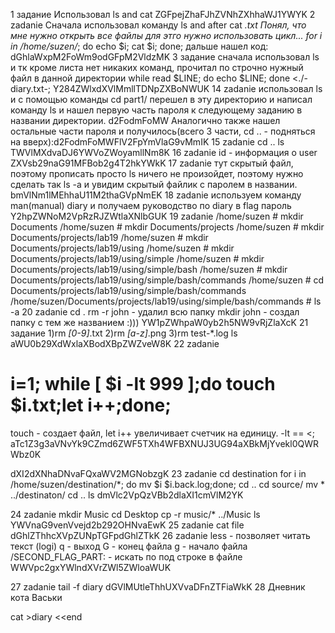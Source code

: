 1 задание 
Использовал ls and cat
ZGFpejZhaFJhZVNhZXhhaWJ1YWYK
2 zadanie
Сначала использовал команду ls and after cat *.txt
Понял, что мне нужно открыть все файлы для этго нужно использовать цикл...
for i in /home/suzen/*; do echo $i; cat $i; done;
дальше нашел код:
dGhlaWxpM2FoWm9odGFpM2VldzMK
3 задание
сначала использовал ls
и тк кроме листа нет никаких команд, прочитал по строчно нужный файл в данной директории
while read $LINE; do echo $LINE; done <./-diary.txt-;
Y284ZWlxdXVlMmllTDNpZXBoNWUK
14 zadanie
использовал ls и с помощью команды cd part1/ перешел в эту директорию и написал команду ls и нашел первую часть пароля к следующему заданию в названии директории.
d2FodmFoMW
Аналогично также нашел остальные части пароля и получилось(всего 3 части, cd .. - подняться на вверх):d2FodmFoMWFlV2FpYmVlaG9vMmIK
15 zadanie
cd ..
ls
TWVlMXdvaDJ6YWVoZWoyamllNm8K
16 zadanie
id - информация о user
ZXVsb29naG91MFBob2g4T2hkYWkK
17 zadanie 
тут скрытый файл, поэтому прописать просто ls ничего не произойдет, поэтому нужно сделать так 
ls -a и увидим скрытый файлик с паролем в названии.
bmVlNm1lMEhhaU11M2thaGVpNmEK
18 zadanie
используем команду man(manual) diary и получаем руководство по diary в flag пароль
Y2hpZWNoM2VpRzRJZWtlaXNlbGUK
19 zadanie
/home/suzen # mkdir Documents
/home/suzen # mkdir Documents/projects
/home/suzen # mkdir Documents/projects/lab19
/home/suzen # mkdir Documents/projects/lab19/using
/home/suzen # mkdir Documents/projects/lab19/using/simple
/home/suzen # mkdir Documents/projects/lab19/using/simple/bash
/home/suzen # mkdir Documents/projects/lab19/using/simple/bash/commands
/home/suzen # cd Documents/projects/lab19/using/simple/bash/commands
/home/suzen/Documents/projects/lab19/using/simple/bash/commands # ls -a
20 zadanie
cd .
rm -r john - удалил всю папку
mkdir john - создал папку с тем же названием :)))
YW1pZWhpaW0yb2h5NW9vRjZlaXcK
21 задание
1)rm *[0-9]*.txt 
2)rm *[a-z]*.png
3)rm test-*.log
ls 
aWU0b29XdWxlaXBodXBpZWZveW8K
22 zadanie
# i=1; while [ $i -lt 999 ];do touch $i.txt;let i++;done;
touch - создает файл, let i++ увеличивает счетчик на единицу. -lt == <;
aTc1Z3g3aVNvYk9CZmd6ZWF5TXh4WFBXNUJ3UG94aXBkMjYvekl0QWRWbz0K

dXI2dXNhaDNvaFQxaWV2MGNobzgK
23 zadanie
cd destination
for i in /home/suzen/destination/*; do mv $i $i.back.log;done;
cd ..
cd source/
mv * ../destinaton/
cd ..
ls
dmVlc2VpQzVBb2dlaXI1cmVlM2YK

24 zadanie
mkdir Music
cd Desktop
cp -r music/* ../Music
ls
YWVnaG9venVvejd2b292OHNvaEwK
25 zadanie
cat file
dGhlZThhcXVpZUNpTGFpdGhlZTkK
26 zadanie
less - позволяет читать текст (logi)
q - выход
G - конец файла
g - начало файла
/SECOND_FLAG_PART: - искать по под строке в файле
WWVpc2gxYWlndXVrZWl5ZWloaWUK

27 zadanie
tail -f diary
dGVlMUtleThhUXVvaDFnZTFiaWkK
28
Дневник кота Васьки



cat >diary <<end



